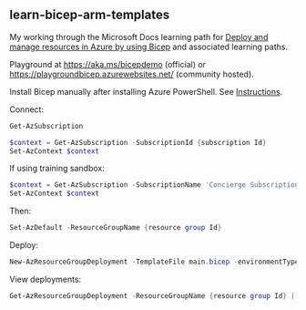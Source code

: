 ## learn-bicep-arm-templates

My working through the Microsoft Docs learning path for [Deploy and manage resources in Azure by using Bicep](https://docs.microsoft.com/en-us/learn/paths/bicep-deploy/) and associated learning paths.

Playground at https://aka.ms/bicepdemo (official) or https://playgroundbicep.azurewebsites.net/ (community hosted).

Install Bicep manually after installing Azure PowerShell. See [Instructions](https://docs.microsoft.com/en-us/azure/azure-resource-manager/bicep/install#windows).

Connect:

```powershell
Get-AzSubscription
```

```powershell
$context = Get-AzSubscription -SubscriptionId {subscription Id}
Set-AzContext $context
```

If using training sandbox:

```powershell
$context = Get-AzSubscription -SubscriptionName 'Concierge Subscription'
Set-AzContext $context
```

Then:

```powershell
Set-AzDefault -ResourceGroupName {resource group Id}
```

Deploy:

```powershell
New-AzResourceGroupDeployment -TemplateFile main.bicep -environmentType nonprod
```

View deployments:

```powershell
Get-AzResourceGroupDeployment -ResourceGroupName {resource group Id} | Format-Table
```

